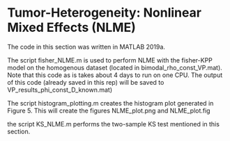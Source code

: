 # Tumor-Heterogeneity: Nonlinear Mixed Effects (NLME)

The code in this section was written in MATLAB 2019a.

The script fisher_NLME.m is used to perform NLME with the fisher-KPP model on the homogenous dataset (located in bimodal_rho_const_VP.mat). Note that this code as is takes about 4 days to run on one CPU. The output of this code (already saved in this rep) will be saved to VP_results_phi_const_D_known.mat)

The script histogram_plotting.m creates the histogram plot generated in Figure 5. This will create the figures NLME_plot.png and NLME_plot.fig


the script KS_NLME.m performs the two-sample KS test mentioned in this section.
